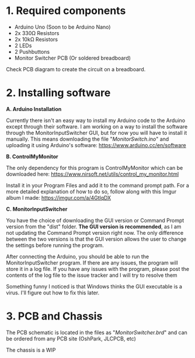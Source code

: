 # 1. Required components

- Arduino Uno (Soon to be Arduino Nano)
- 2x 330Ω Resistors
- 2x 10kΩ Resistors
- 2 LEDs
- 2 Pushbuttons
- Monitor Switcher PCB (Or soldered breadboard)

Check PCB diagram to create the circuit on a breadboard.

# 2. Installing software

**A. Arduino Installation**

Currently there isn't an easy way to install my Arduino code to the Arduino except through their software. I am working on a way to install the software through the MonitorInputSwitcher GUI, but for now you will have to install it manually. This means downloading the file "*MonitorSwitch.ino*" and uploading it using Arduino's software: https://www.arduino.cc/en/software

**B. ControlMyMonitor**

The only dependency for this program is ControlMyMonitor which can be downloaded here: https://www.nirsoft.net/utils/control_my_monitor.html 

Install it in your Program Files and add it to the command prompt path. For a more detailed explanation of how to do so, follow along with this Imgur album I made: https://imgur.com/a/4GtlqDX

**C. MonitorInputSwitcher**

You have the choice of downloading the GUI version or Command Prompt version from the "dist" folder. **The GUI version is recommended**, as I am not updating the Command Prompt version right now. The only difference between the two versions is that the GUI version allows the user to change the settings before running the program.

After connecting the Arduino, you should be able to run the MonitorInputSwitcher program. If there are any issues, the program will store it in a log file. If you have any issues with the program, please post the contents of the log file to the issue tracker and I will try to resolve them

Something funny I noticed is that Windows thinks the GUI executable is a virus. I'll figure out how to fix this later.

# 3. PCB and Chassis

The PCB schematic is located in the files as "*MonitorSwitcher.brd*" and can be ordered from any PCB site (OshPark, JLCPCB, etc)

The chassis is a WIP
